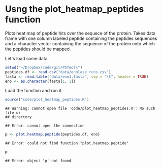 Usng the plot_heatmap_peptides function
========================================================

Plots heat map of peptide hits over the sequece of the protein.
Takes data frame with one column labeled peptide containing the peptides sequences and a character vector containing the sequence of the protein onto which the peptides should be mapped. 

Let's load some data


```r
setwd("~/Dropbox/code/git/PSTools")
peptides.df <- read.csv("data/enolase_runs.csv")
fasta <- read.table("data/eno1.fasta", sep = "\t", header = TRUE)
eno <- as.character(fasta[1, 1])
```


Load the function and run it.


```r
source("code/plot_heatmap_peptides.R")
```

```
## Warning: cannot open file 'code/plot_heatmap_peptides.R': No such file or
## directory
```

```
## Error: cannot open the connection
```

```r
p <- plot.heatmap.peptide(peptides.df, eno)
```

```
## Error: could not find function "plot.heatmap.peptide"
```

```r
p
```

```
## Error: object 'p' not found
```


